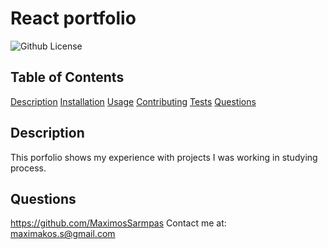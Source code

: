 # React portfolio
  ![Github License](https://img.shields.io/badge/license-MIT-green)
  
  
  ## Table of Contents
  
  [Description](#description)
  [Installation](#installation)
  [Usage](#usage)
  [Contributing](#contributing)
  [Tests](#tests)
  [Questions](#questions)
  
  ## Description
  This porfolio shows my experience with projects I was working in studying process.
  
  
  
   ## Questions
  https://github.com/MaximosSarmpas 
  Contact me at: maximakos.s@gmail.com
